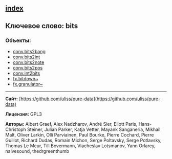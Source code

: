 [index](../index.html)
---

## Ключевое слово: bits

### Объекты:
* [conv.bits2bang](../conv.bits2bang.html)
* [conv.bits2int](../conv.bits2int.html)
* [conv.bits2note](../conv.bits2note.html)
* [conv.bits2pos](../conv.bits2pos.html)
* [conv.int2bits](../conv.int2bits.html)
* [fx.bitdown~](../fx.bitdown~.html)
* [fx.granulator~](../fx.granulator~.html)

---
**Сайт:** [https://github.com/uliss/pure-data](https://github.com/uliss/pure-data)

**Лицензия:** GPL3

**Авторы:** Albert Graef, Alex Nadzharov, André Sier, Eliott Paris, Hans-Christoph Steiner, Julian Parker, Katja Vetter, Mayank Sanganeria, Mikhail Malt, Oliver Larkin, Olli Parviainen, Paul Bourke, Pierre Cochard, Pierre Guillot, Richard Dudas, Romain Michon, Serge Poltavsky, Serge Potlavsky, Thomas Le Meur, Till Bovermann, Viacheslav Lotsmanov, Yann Orlarey, naivesound, thedrgreenthumb
